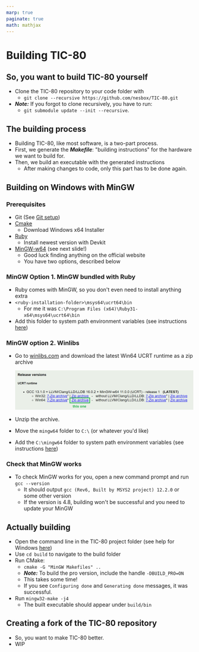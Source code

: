 ```yaml
---
marp: true
paginate: true
math: mathjax
---
```

<!-- headingDivider: 3 -->
<!-- class: default -->

# Building TIC-80

## So, you want to build TIC-80 yourself

* Clone the TIC-80 repository to your code folder with
  * `git clone --recursive https://github.com/nesbox/TIC-80.git`
* ***Note:*** If you forgot to clone recursively, you have to run:
	* `git submodule update --init --recursive`.

## The building process

* Building TIC-80, like most software, is a two-part process.
* First, we generate the ***Makefile***: "building instructions" for the hardware we want to build for.
* Then, we build an executable with the generated instructions
	* After making changes to code, only this part has to be done again.

## Building on Windows with MinGW

### Prerequisites

* Git (See [Git setup](project-management/0-git-setup))
* [Cmake](https://cmake.org/download/)
  * Download Windows x64 Installer
* [Ruby](https://rubyinstaller.org/downloads/)
  * Install newest version with Devkit
* [MinGW-w64](http://mingw-w64.org) (see next slide!)
  * Good luck finding anything on the official website
  * You have two options, described below

### MinGW Option 1. MinGW bundled with Ruby

* Ruby comes with MinGW, so you don't even need to install anything extra
* `<ruby-installation-folder>\msys64\ucrt64\bin`
  * For me it was `C:\Program Files (x64)\Ruby31-x64\msys64\ucrt64\bin`
* Add this folder to system path environment variables (see instructions [here](project-management/command-line-and-the-environment.md#windows-environment-variables))

### MinGW option 2. Winlibs

* Go to [winlibs.com](https://winlibs.com/) and download the latest Win64 UCRT runtime as a zip archive

	![](imgs/mingw-install.png)

* Unzip the archive.
* Move the `mingw64` folder to `C:\` (or whatever you'd like)
* Add the `C:\mingw64` folder to system path environment variables (see instructions [here](project-management/command-line-and-the-environment.md#windows-environment-variables))

### Check that MinGW works

* To check MinGW works for you, open a new command prompt and run `gcc --version`
  * It should output `gcc (Rev6, Built by MSYS2 project) 12.2.0` or some other version
  * If the version is 4.8, building won't be successful and you need to update your MinGW 

## Actually building

* Open the command line in the TIC-80 project folder (see help for Windows [here](project-management/windows-file-explorer.md#open-command-line-in-the-current-folder))
* Use `cd build` to navigate to the build folder
* Run CMake:
  * `cmake -G "MinGW Makefiles" ..`
  * ***Note:*** To build the pro version, include the handle `-DBUILD_PRO=ON`
  * This takes some time!
  * If you see `Configuring done` and `Generating done` messages, it was successful.
* Run `mingw32-make -j4`
  * The built executable should appear under `build/bin`

## Creating a fork of the TIC-80 repository

* So, you want to make TIC-80 better.
* WIP